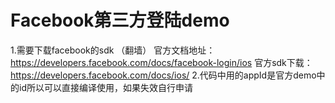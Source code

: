Facebook第三方登陆demo
==============
1.需要下载facebook的sdk （翻墙）
官方文档地址：https://developers.facebook.com/docs/facebook-login/ios
官方sdk下载：https://developers.facebook.com/docs/ios/
2.代码中用的appId是官方demo中的id所以可以直接编译使用，如果失效自行申请
